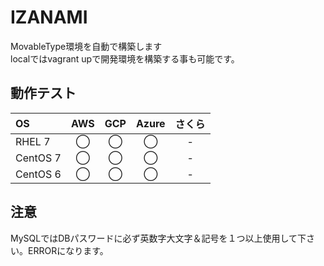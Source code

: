 # IZANAMI

MovableType環境を自動で構築します  
localではvagrant upで開発環境を構築する事も可能です。

## 動作テスト

| OS | AWS | GCP | Azure | さくら |
|:---------|:----:|:----:|:----:|:----:|
| RHEL 7 | ◯ | ◯ | ◯  | - |
| CentOS 7 | ◯  | ◯  | ◯  | - |
| CentOS 6 | ◯  | ◯  | ◯  | - |

## 注意

MySQLではDBパスワードに必ず英数字大文字＆記号を１つ以上使用して下さい。ERRORになります。

